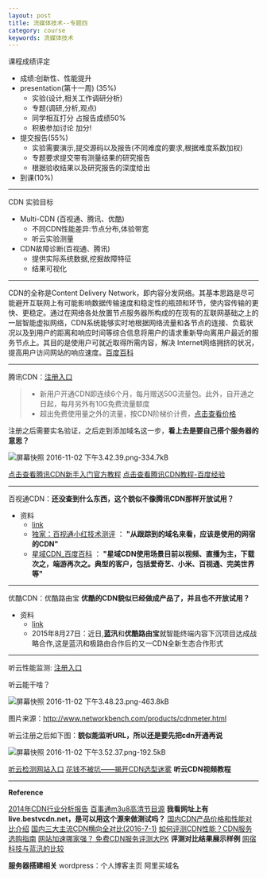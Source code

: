 ```yaml
---
layout: post
title: 流媒体技术--专题四
category: course
keywords: 流媒体技术
---
```


课程成绩评定

- 成绩:创新性、性能提升
- presentation(第十一周) (35%) 
    - 实验(设计,相关工作调研分析) 
    - 专题(调研,分析,观点) 
    - 同学相互打分 占报告成绩50% 
    - 积极参加讨论 加分!
- 提交报告(55%)
    - 实验需要演示,提交源码以及报告(不同难度的要求,根据难度系数加权)
    - 专题要求提交带有测量结果的研究报告 
    - 根据验收结果以及研究报告的深度给出
- 到课(10%)
    
---

CDN 实验目标

- Multi-CDN (百视通、腾讯、优酷)
    - 不同CDN性能差异:节点分布,体验带宽 
    - 听云实验测量
- CDN故障诊断(百视通、腾讯) 
    - 提供实际系统数据,挖掘故障特征 
    - 结果可视化

---

CDN的全称是Content Delivery Network，即内容分发网络。其基本思路是尽可能避开互联网上有可能影响数据传输速度和稳定性的瓶颈和环节，使内容传输的更快、更稳定。通过在网络各处放置节点服务器所构成的在现有的互联网基础之上的一层智能虚拟网络，CDN系统能够实时地根据网络流量和各节点的连接、负载状况以及到用户的距离和响应时间等综合信息将用户的请求重新导向离用户最近的服务节点上。其目的是使用户可就近取得所需内容，解决 Internet网络拥挤的状况，提高用户访问网站的响应速度。[百度百科][1]

---

腾讯CDN：[注册入口](https://www.qcloud.com/product/cdn.html)

> * 新用户开通CDN即连续6个月，每月赠送50G流量包。此外，自开通之日起，每月另外有10G免费流量额度
> * 超出免费使用量之外的流量，按CDN阶梯价计费，[点击查看价格](https://www.qcloud.com/doc/product/228/562)

注册之后需要实名验证，之后走到添加域名这一步，**看上去是要自己搭个服务器的意思？**

![屏幕快照 2016-11-02 下午3.42.39.png-334.7kB][2]

[点击查看腾讯CDN新手入门官方教程](https://www.qcloud.com/doc/product/228/3149)
[点击查看腾讯CDN教程-百度经验](http://jingyan.baidu.com/article/fea4511a15bd47f7bb9125b5.html)
    
---

百视通CDN：**还没查到什么东西，这个貌似不像腾讯CDN那样开放试用？**

- 资料
    - [link](http://otv.lmtw.com/Scomment/evaluation/201307/91326.html)
    - [独家：百视通小红技术测评](http://otv.lmtw.com/Scomment/evaluation/201307/91326.html) ： **"从跟踪到的域名来看，应该是使用的网宿的CDN"**
    - [星域CDN_百度百科](http://baike.baidu.com/link?url=sQxrFcHRfJ837UwGDv6ToaF_HDL9Ylpy6rwvsdz3uSiVNbbXvl5WNBgey-yQoeTm5w45Vj-Jf-h9Y55W3hJj_HNBEEyFaFTTvsr3kbgitHK) ： **"星域CDN使用场景目前以视频、直播为主，下载次之，端游再次之。典型的客户，包括爱奇艺、小米、百视通、完美世界等"**
    
---

优酷CDN：优酷路由宝 **优酷的CDN貌似已经做成产品了，并且也不开放试用？**

- 资料
    - [link](https://zhidao.baidu.com/question/176964055874095444.html)
    - 2015年8月27日：近日,**蓝汛**和**优酷路由宝**就智能终端内容下沉项目达成战略合作,这是蓝汛和极路由合作后的又一CDN全新生态合作形式
    
---
听云性能监测: [注册入口](http://www.tingyun.com/sem1.html)

听云能干啥？

![屏幕快照 2016-11-02 下午3.48.23.png-463.8kB][3]

图片来源：http://www.networkbench.com/products/cdnmeter.html

听云注册之后如下图：**貌似能监听URL，所以还是要先把cdn开通再说**

![屏幕快照 2016-11-02 下午3.52.37.png-192.5kB][4]

[听云检测网站入口](http://www.tingyun.com/tingyun_cdn.html)
[花钱不被坑——揭开CDN选型迷雾](http://shipin.tingyun.com/network_cdnxx.html) **听云CDN视频教程**

---

**Reference**

[2014年CDN行业分析报告](http://www.doc88.com/p-1088038175881.html)
[百事通m3u8高清节目源](http://bbs.asiatvro.com/forum.php?mod=viewthread&tid=941053) **我看网址上有live.bestvcdn.net，是可以用这个源来做测试吗？**
[国内CDN产品价格和性能对比介绍](http://www.veryhuo.com/a/view/88575.html)
[国内三大主流CDN横向全对比(2016-7-1)](http://www.ithome.com/html/it/237885.htm)
[如何评测CDN性能？CDN服务选购指南](http://www.jb51.net/yunying/466993.html)
[网站加速哪家强？ 免费CDN服务评测大PK](http://lusongsong.com/reed/1220.html) **评测对比结果展示样例**
[网宿科技与蓝汛的比较](http://blog.sina.com.cn/s/blog_a72684090102vmgi.html)

**服务器搭建相关**
wordpress：个人博客主页
阿里买域名


  [1]: http://baike.baidu.com/link?url=-bNABz-f_1c9MhVU-6jhq6N77iWqrzRRbvJPdGg7RiuBcsv1G9O8jY_fW07eTqllZ10RrNQV27eZgwSG_cXiJK
  [2]: http://static.zybuluo.com/lrl940607/iybqi61a8331v9f92yh6havt/%E5%B1%8F%E5%B9%95%E5%BF%AB%E7%85%A7%202016-11-02%20%E4%B8%8B%E5%8D%883.42.39.png
  [3]: http://static.zybuluo.com/lrl940607/mr8h9ybbnznpin8n6vyhhe88/%E5%B1%8F%E5%B9%95%E5%BF%AB%E7%85%A7%202016-11-02%20%E4%B8%8B%E5%8D%883.48.23.png
  [4]: http://static.zybuluo.com/lrl940607/fgcrluepgtvthjwwa6xi8p0y/%E5%B1%8F%E5%B9%95%E5%BF%AB%E7%85%A7%202016-11-02%20%E4%B8%8B%E5%8D%883.52.37.png